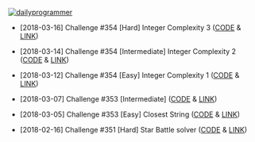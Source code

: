 [![dailyprogrammer](https://f.thumbs.redditmedia.com/_23zdeL5L1OqQyIw.png "r/dailyprogrammer")](https://www.reddit.com/r/dailyprogrammer/)

  * [2018-03-16] Challenge #354 [Hard] Integer Complexity 3
([CODE](../master/problems/[2018-03-16]%20Challenge%20%23354%20[Hard]%20Integer%20Complexity%203.py) & [LINK](https://www.reddit.com/r/dailyprogrammer/comments/84uk5v/20180316_challenge_354_hard_integer_complexity_3/ "Problem post at reddit"))

  * [2018-03-14] Challenge #354 [Intermediate] Integer Complexity 2
([CODE](../master/problems/[2018-03-14]%20Challenge%20%23354%20[Intermediate]%20Integer%20Complexity%202.py) & [LINK](https://www.reddit.com/r/dailyprogrammer/comments/84f35x/20180314_challenge_354_intermediate_integer/ "Problem post at reddit"))

  * [2018-03-12] Challenge #354 [Easy] Integer Complexity 1 
([CODE](../master/problems/[2018-03-12]%20Challenge%20%23354%20[Easy]%20Integer%20Complexity%201.py) & [LINK](https://www.reddit.com/r/dailyprogrammer/comments/83uvey/20180312_challenge_354_easy_integer_complexity_1/ "Problem post at reddit"))

  * [2018-03-07] Challenge #353 [Intermediate]
([CODE](../master/problems/[2018-03-07]%20Challenge%20%23353%20[Intermediate].py) &
[LINK](https://www.reddit.com/r/dailyprogrammer/comments/82pt3h/20180307_challenge_353_intermediate/ "Problem post at reddit"))

  * [2018-03-05] Challenge #353 [Easy] Closest String
([CODE](../master/problems/[2018-03-05]%20Challenge%20%23353%20[Easy]%20Closest%20String.py) &
[LINK](https://www.reddit.com/r/dailyprogrammer/comments/826coe/20180305_challenge_353_easy_closest_string/ "Problem post at reddit"))

  * [2018-02-16] Challenge #351 [Hard] Star Battle solver
([CODE](../master/problems/[2018-02-16]%20Challenge%20%23351%20[Hard]%20Star%20Battle%20solver.py) &
[LINK](https://www.reddit.com/r/dailyprogrammer/comments/7xyi2w/20180216_challenge_351_hard_star_battle_solver/ "Problem post at reddit"))